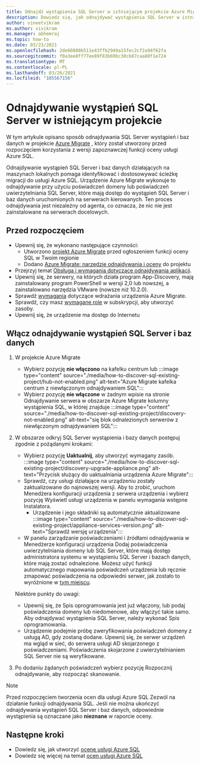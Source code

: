 ```yaml
---
title: Odnajdź wystąpienia SQL Server w istniejącym projekcie Azure Migrate
description: Dowiedz się, jak odnajdywać wystąpienia SQL Server w istniejącym Azure Migrate projekcie.
author: vineetvikram
ms.author: vivikram
ms.manager: abhemraj
ms.topic: how-to
ms.date: 03/23/2021
ms.openlocfilehash: 2de60880b511e43ffb2949a15fec2cf2a94f62fa
ms.sourcegitcommit: f0a3ee8ff77ee89f83b69bc30cb87caa80f1e724
ms.translationtype: MT
ms.contentlocale: pl-PL
ms.lasthandoff: 03/26/2021
ms.locfileid: "105567156"
---
```

# <a name="discover-sql-server-instances-in-an-existing-project"></a>Odnajdywanie wystąpień SQL Server w istniejącym projekcie 

W tym artykule opisano sposób odnajdywania SQL Server wystąpień i baz danych w projekcie [Azure Migrate](./migrate-services-overview.md) , który został utworzony przed rozpoczęciem korzystania z wersji zapoznawczej funkcji oceny usługi Azure SQL.

Odnajdywanie wystąpień SQL Server i baz danych działających na maszynach lokalnych pomaga identyfikować i dostosowywać ścieżkę migracji do usługi Azure SQL. Urządzenie Azure Migrate wykonuje to odnajdywanie przy użyciu poświadczeń domeny lub poświadczeń uwierzytelniania SQL Server, które mają dostęp do wystąpień SQL Server i baz danych uruchomionych na serwerach kierowanych. Ten proces odnajdywania jest niezależny od agenta, co oznacza, że nic nie jest zainstalowane na serwerach docelowych.

## <a name="before-you-start"></a>Przed rozpoczęciem

- Upewnij się, że wykonano następujące czynności:
    - Utworzono [projekt Azure Migrate](./create-manage-projects.md) przed ogłoszeniem funkcji oceny SQL w Twoim regionie
    - Dodano [Azure Migrate: narzędzie odnajdywania i oceny](./how-to-assess.md) do projektu
- Przejrzyj temat [Obsługa i wymagania dotyczące odnajdywania aplikacji](./migrate-support-matrix-vmware.md#vmware-requirements).
-  Upewnij się, że serwery, na których działa program App-Discovery, mają zainstalowany program PowerShell w wersji 2,0 lub nowszej, a zainstalowano narzędzia VMware (nowsze niż 10.2.0).
- Sprawdź [wymagania](./migrate-appliance.md) dotyczące wdrażania urządzenia Azure Migrate.
- Sprawdź, czy masz [wymagane role](./create-manage-projects.md#verify-permissions) w subskrypcji, aby utworzyć zasoby.
- Upewnij się, że urządzenie ma dostęp do Internetu

## <a name="enable-discovery-of-sql-server-instances-and-databases"></a>Włącz odnajdywanie wystąpień SQL Server i baz danych

1. W projekcie Azure Migrate
    - Wybierz pozycję **nie włączono** na kafelku centrum lub   :::image type="content" source="./media/how-to-discover-sql-existing-project/hub-not-enabled.png" alt-text="Azure Migrate kafelka centrum z niewłączonym odnajdywaniem SQL":::
    - Wybierz pozycję **nie włączone** w żadnym wpisie na stronie Odnajdywanie serwera w obszarze Azure Migrate kolumny wystąpienia SQL, w której znajduje   :::image type="content" source="./media/how-to-discover-sql-existing-project/discovery-not-enabled.png" alt-text="się blok odnalezionych serwerów z niewłączonym odnajdywaniem SQL":::
2. W obszarze odkryj SQL Server wystąpienia i bazy danych postępuj zgodnie z pożądanymi krokami:
    - Wybierz pozycję **Uaktualnij**, aby utworzyć wymagany zasób.
        :::image type="content" source="./media/how-to-discover-sql-existing-project/discovery-upgrade-appliance.png" alt-text="Przycisk służący do uaktualniania urządzenia Azure Migrate":::
    - Sprawdź, czy usługi działające na urządzeniu zostały zaktualizowane do najnowszej wersji. Aby to zrobić, uruchom Menedżera konfiguracji urządzenia z serwera urządzenia i wybierz pozycję Wyświetl usługi urządzenia w panelu wymagania wstępne Instalatora.
        - Urządzenie i jego składniki są automatycznie aktualizowane :::image type="content" source="./media/how-to-discover-sql-existing-project/appliance-services-version.png" alt-text="Sprawdź wersję urządzenia":::
    - W panelu zarządzanie poświadczeniami i źródłami odnajdywania w Menedżerze konfiguracji urządzenia Dodaj poświadczenia uwierzytelniania domeny lub SQL Server, które mają dostęp administratora systemu w wystąpieniu SQL Server i bazach danych, które mają zostać odnalezione.
    Możesz użyć funkcji automatycznego mapowania poświadczeń urządzenia lub ręcznie zmapować poświadczenia na odpowiedni serwer, jak zostało to wyróżnione w [tym miejscu](./tutorial-discover-vmware.md#start-continuous-discovery).

    Niektóre punkty do uwagi:
    - Upewnij się, że Spis oprogramowania jest już włączony, lub podaj poświadczenia domeny lub niedomenowe, aby włączyć takie samo. Aby odnajdywać wystąpienia SQL Server, należy wykonać Spis oprogramowania.
    - Urządzenie podejmie próbę zweryfikowania poświadczeń domeny z usługą AD, gdy zostaną dodane. Upewnij się, że serwer urządzeń ma wgląd w sieć, do serwera usługi AD skojarzonego z poświadczeniami. Poświadczenia skojarzone z uwierzytelnianiem SQL Server nie są weryfikowane.

3. Po dodaniu żądanych poświadczeń wybierz pozycję Rozpocznij odnajdywanie, aby rozpocząć skanowanie.

> [!Note]
>Przed rozpoczęciem tworzenia ocen dla usługi Azure SQL Zezwól na działanie funkcji odnajdywania SQL. Jeśli nie można ukończyć odnajdywania wystąpień SQL Server i baz danych, odpowiednie wystąpienia są oznaczane jako **nieznane** w raporcie oceny.

## <a name="next-steps"></a>Następne kroki

- Dowiedz się, jak utworzyć [ocenę usługi Azure SQL](./how-to-create-azure-sql-assessment.md)
- Dowiedz się więcej na temat [ocen usługi Azure SQL](./concepts-azure-sql-assessment-calculation.md)